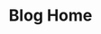 ---
home: true
layout: BlogHome
icon: home
title: Blog Home
heroImage: /logo1.png
bgImage: /background1.jpg
bgImageDark: /background3.jpg
heroText: Ryan Lee
tagline: I'm just a boy trying to find a place in this world.
heroFullScreen: true
projects:
  - icon: jiaotongfangzhen
    name: 交通仿真
    desc: 基于元胞自动机(Cellular Automata,CA),模拟交通流、行人流过程。
    link: https://github.com/RyanLee-ljx/CA.git

  - icon: jiaotongguihua
    name: 交通规划原理
    desc: 四种增长系数法预测交通分布的GUI编写
    link: https://github.com/RyanLee-ljx/Traffic-Planning

  - icon: lujingguihua
    name: 路径规划
    desc: 改进A*、Dijkstra、Floyd、0-1规划模型实现全局路径规划
    link: https://github.com/RyanLee-ljx/Route-Planning

  - icon: jiqixuexi
    name: 机器学习
    desc: 机器学习一些常见代码（BP、Pytorch实现ANN、MNIST手写数字识别等）
    link: https://github.com/RyanLee-ljx/ML
    
  - icon: shumo
    name: 数学建模
    desc: 常见数学建模算法整理
    link: https://github.com/RyanLee-ljx/Mathematical-Modeling

  - icon: /logo3.jpg
    name: 个人简介
    desc: 谈谈自己
    link: intro.md

footer: You're on your own kid | Yeah you could face it | You're on your own kid | You always have been
---